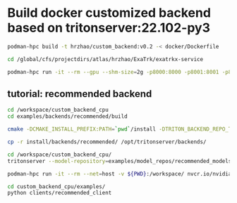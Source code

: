 # Build docker customized backend based on tritonserver:22.102-py3

```bash
podman-hpc build -t hrzhao/custom_backend:v0.2 -< docker/Dockerfile
```


```bash 
cd /global/cfs/projectdirs/atlas/hrzhao/ExaTrk/exatrkx-service 

podman-hpc run -it --rm --gpu --shm-size=2g -p8000:8000 -p8001:8001 -p8002:8002 -v ${PWD}:/workspace/ hrzhao/custom_backend:v0.2 
```

## tutorial: recommended backend 
```bash
cd /workspace/custom_backend_cpu
cd examples/backends/recommended/build 

cmake -DCMAKE_INSTALL_PREFIX:PATH=`pwd`/install -DTRITON_BACKEND_REPO_TAG=r22.02 -DTRITON_CORE_REPO_TAG=r22.02 -DTRITON_COMMON_REPO_TAG=r22.02 ../

cp -r install/backends/recommended/ /opt/tritonserver/backends/

cd /workspace/custom_backend_cpu/
tritonserver --model-repository=examples/model_repos/recommended_models/
```

```bash
podman-hpc run -it --rm --net=host -v ${PWD}:/workspace/ nvcr.io/nvidia/tritonserver:22.02-py3-sdk bash

cd custom_backend_cpu/examples/
python clients/recommended_client
```